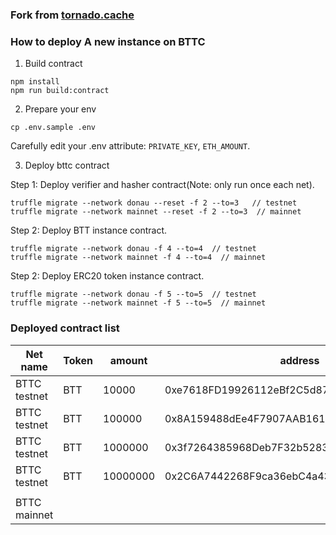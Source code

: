 ### Fork from [tornado.cache](https://github.com/tornadocash/tornado-core)

### How to deploy A new instance on BTTC

1. Build contract

```
npm install
npm run build:contract
```

2. Prepare your env 

```
cp .env.sample .env
```

Carefully edit your .env attribute: `PRIVATE_KEY`, `ETH_AMOUNT`.

3. Deploy bttc contract

Step 1: Deploy verifier and hasher contract(Note: only run once each net).

```
truffle migrate --network donau --reset -f 2 --to=3   // testnet
truffle migrate --network mainnet --reset -f 2 --to=3  // mainnet
```

Step 2: Deploy BTT instance contract.

```
truffle migrate --network donau -f 4 --to=4  // testnet
truffle migrate --network mainnet -f 4 --to=4  // mainnet
```

Step 2: Deploy ERC20 token instance contract.

```
truffle migrate --network donau -f 5 --to=5  // testnet
truffle migrate --network mainnet -f 5 --to=5  // mainnet
```

### Deployed contract list

| Net name | Token | amount | address |
|---------|--------|-------|---------|
| BTTC testnet | BTT | 10000 | 0xe7618FD19926112eBf2C5d871Fab9d8CB41A5ECa |
| BTTC testnet | BTT | 100000 | 0x8A159488dEe4F7907AAB161ec3A47FC968629185 |
| BTTC testnet | BTT | 1000000 | 0x3f7264385968Deb7F32b5283D7Dc3bdA0221074e |
| BTTC testnet | BTT | 10000000 | 0x2C6A7442268F9ca36ebC4a43c173b9947E2b90f5 |
| | | | |
| BTTC mainnet |||| 




